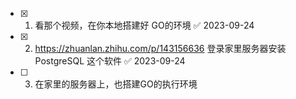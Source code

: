 - [x] 1. 看那个视频，在你本地搭建好 GO的环境 ✅ 2023-09-24
- [x] 2. https://zhuanlan.zhihu.com/p/143156636 登录家里服务器安装PostgreSQL 这个软件 ✅ 2023-09-24
- [ ] 3. 在家里的服务器上，也搭建GO的执行环境